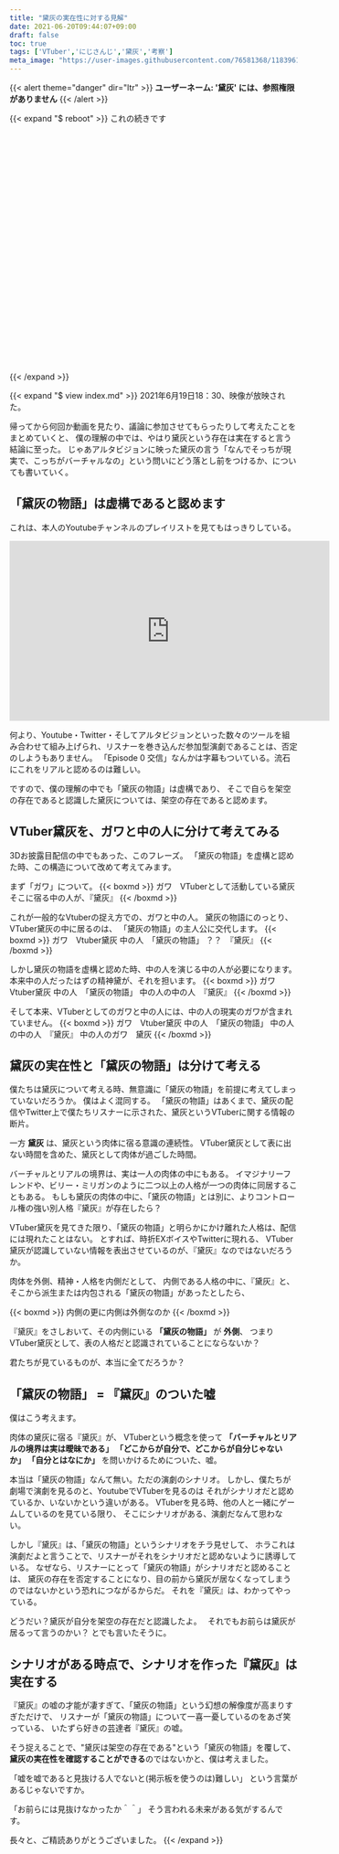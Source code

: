 ```yaml
---
title: "黛灰の実在性に対する見解"
date: 2021-06-20T09:44:07+09:00
draft: false
toc: true
tags: ['VTuber','にじさんじ','黛灰','考察']
meta_image: "https://user-images.githubusercontent.com/76581368/118396116-eb096100-b688-11eb-8ae0-247298218182.png"
---
```

{{< alert theme="danger" dir="ltr" >}}
**ユーザーネーム: '黛灰' には、参照権限がありません**
{{< /alert >}}
<!--more-->
{{< expand "$ reboot" >}}
これの続きです
<div class="iframely-embed"><div class="iframely-responsive" style="height: 140px; padding-bottom: 0;"><a href="https://www.rightscrew.com/posts/2021-05-16-2434system-myzm-future/" data-iframely-url="//cdn.iframe.ly/aPr9fOE?card=small"></a></div></div><script async src="//cdn.iframe.ly/embed.js" charset="utf-8"></script>

<div class="iframely-embed"><div class="iframely-responsive" style="height: 140px; padding-bottom: 0;"><a href="https://www.rightscrew.com/posts/2021-05-31-myzm-logue/" data-iframely-url="//cdn.iframe.ly/UufNCnQ?card=small"></a></div></div><script async src="//cdn.iframe.ly/embed.js" charset="utf-8"></script>

<div class="iframely-embed"><div class="iframely-responsive" style="height: 140px; padding-bottom: 0;"><a href="https://www.rightscrew.com/posts/2021-06-18-mayuzumikai-isnot-lain/" data-iframely-url="//cdn.iframe.ly/mDilZPB?card=small"></a></div></div><script async src="//cdn.iframe.ly/embed.js" charset="utf-8"></script>
{{< /expand  >}}

{{< expand "$ view index.md" >}}
2021年6月19日18：30、映像が放映された。

帰ってから何回か動画を見たり、議論に参加させてもらったりして考えたことをまとめていくと、
僕の理解の中では、やはり黛灰という存在は実在すると言う結論に至った。
じゃあアルタビジョンに映った黛灰の言う「なんでそっちが現実で、こっちがバーチャルなの」という問いにどう落とし前をつけるか、についても書いていく。

## 「黛灰の物語」は虚構であると認めます
これは、本人のYoutubeチャンネルのプレイリストを見てもはっきりしている。
<iframe width="560" height="315" src="https://www.youtube.com/embed/videoseries?list=PL9RNvrP87_1VSPnS--lUXKWUikkdCVOAw" title="YouTube video player" frameborder="0" allow="accelerometer; autoplay; clipboard-write; encrypted-media; gyroscope; picture-in-picture" allowfullscreen></iframe>

何より、Youtube・Twitter・そしてアルタビジョンといった数々のツールを組み合わせて組み上げられ、リスナーを巻き込んだ参加型演劇であることは、否定のしようもありません。
「Episode 0 交信」なんかは字幕もついている。流石にこれをリアルと認めるのは難しい。

ですので、僕の理解の中でも「黛灰の物語」は虚構であり、
そこで自らを架空の存在であると認識した黛灰については、架空の存在であると認めます。

## VTuber黛灰を、ガワと中の人に分けて考えてみる
3Dお披露目配信の中でもあった、このフレーズ。
「黛灰の物語」を虚構と認めた時、この構造について改めて考えてみます。

まず「ガワ」について。
{{< boxmd >}}
ガワ　VTuberとして活動している黛灰
そこに宿る中の人が、『黛灰』
{{< /boxmd >}}

これが一般的なVtuberの捉え方での、ガワと中の人。
黛灰の物語にのっとり、VTuber黛灰の中に居るのは、
「黛灰の物語」の主人公に交代します。
{{< boxmd >}}
ガワ　Vtuber黛灰
中の人　「黛灰の物語」 
？？　『黛灰』
{{< /boxmd >}}

しかし黛灰の物語を虚構と認めた時、中の人を演じる中の人が必要になります。
本来中の人だったはずの精神黛が、それを担います。
{{< boxmd >}}
ガワ　Vtuber黛灰
中の人　「黛灰の物語」 
中の人の中の人　『黛灰』
{{< /boxmd >}}

そして本来、VTuberとしてのガワと中の人には、中の人の現実のガワが含まれていません。
{{< boxmd >}}
ガワ　Vtuber黛灰
中の人　「黛灰の物語」 
中の人の中の人　『黛灰』
中の人のガワ　黛灰
{{< /boxmd >}}



## 黛灰の実在性と「黛灰の物語」は分けて考える
僕たちは黛灰について考える時、無意識に「黛灰の物語」を前提に考えてしまっていないだろうか。
僕はよく混同する。
「黛灰の物語」はあくまで、黛灰の配信やTwitter上で僕たちリスナーに示された、黛灰というVTuberに関する情報の断片。

一方 **黛灰** は、黛灰という肉体に宿る意識の連続性。
VTuber黛灰として表に出ない時間を含めた、黛灰として肉体が過ごした時間。

バーチャルとリアルの境界は、実は一人の肉体の中にもある。
イマジナリーフレンドや、ビリー・ミリガンのように二つ以上の人格が一つの肉体に同居することもある。
もしも黛灰の肉体の中に、「黛灰の物語」とは別に、よりコントロール権の強い別人格『黛灰』が存在したら？

VTuber黛灰を見てきた限り、「黛灰の物語」と明らかにかけ離れた人格は、配信には現れたことはない。
とすれば、時折EXボイスやTwitterに現れる、
VTuber黛灰が認識していない情報を表出させているのが、『黛灰』なのではないだろうか。

肉体を外側、精神・人格を内側だとして、
内側である人格の中に、『黛灰』と、
そこから派生または内包される「黛灰の物語」があったとしたら、

{{< boxmd >}}
内側の更に内側は外側なのか
{{< /boxmd >}}

『黛灰』をさしおいて、その内側にいる **「黛灰の物語」** が **外側**、
つまりVTuber黛灰として、表の人格だと認識されていることにならないか？

君たちが見ているものが、本当に全てだろうか？


## 「黛灰の物語」 = 『黛灰』のついた嘘
僕はこう考えます。

肉体の黛灰に宿る『黛灰』が、
VTuberという概念を使って
**「バーチャルとリアルの境界は実は曖昧である」
「どこからが自分で、どこからが自分じゃないか」
「自分とはなにか」**
を問いかけるためについた、嘘。

本当は「黛灰の物語」なんて無い。ただの演劇のシナリオ。
しかし、僕たちが劇場で演劇を見るのと、YoutubeでVTuberを見るのは
それがシナリオだと認めているか、いないかという違いがある。
VTuberを見る時、他の人と一緒にゲームしているのを見ている限り、
そこにシナリオがある、演劇だなんて思わない。

しかし『黛灰』は、「黛灰の物語」というシナリオをチラ見せして、
ホラこれは演劇だよと言うことで、リスナーがそれをシナリオだと認めないように誘導している。
なぜなら、リスナーにとって「黛灰の物語」がシナリオだと認めることは、
黛灰の存在を否定することになり、目の前から黛灰が居なくなってしまうのではないかという恐れにつながるからだ。
それを『黛灰』は、わかってやっている。

どうだい？黛灰が自分を架空の存在だと認識したよ。　
それでもお前らは黛灰が居るって言うのかい？
とでも言いたそうに。

## シナリオがある時点で、シナリオを作った『黛灰』は実在する

『黛灰』の嘘の才能が凄すぎて、「黛灰の物語」という幻想の解像度が高まりすぎただけで、
リスナーが「黛灰の物語」について一喜一憂しているのをあざ笑っている、
いたずら好きの芸達者『黛灰』の嘘。

そう捉えることで、"黛灰は架空の存在である"という「黛灰の物語」を覆して、
**黛灰の実在性を確認することができる**のではないかと、僕は考えました。

「嘘を嘘であると見抜ける人でないと(掲示板を使うのは)難しい」
という言葉があるじゃないですか。

「お前らには見抜けなかったか＾＾」
そう言われる未来がある気がするんです。

長々と、ご精読ありがとうございました。
{{< /expand  >}}